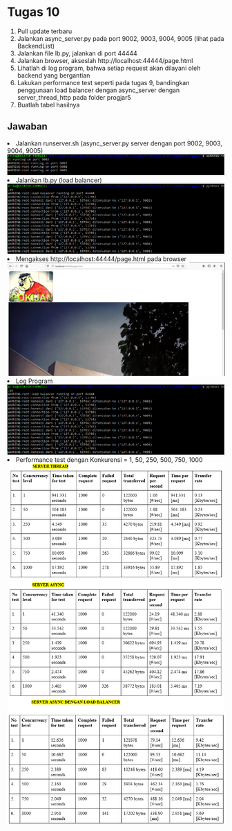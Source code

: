 # Tugas 10

1. Pull update terbaru
2. Jalankan async_server.py pada port 9002, 9003, 9004, 9005 (lihat pada BackendList)
3. Jalankan file lb.py, jalankan di port 44444
4. Jalankan browser, akseslah http://localhost:44444/page.html
5. Lihatlah di log program, bahwa setiap request akan dilayani oleh backend yang bergantian
6. Lakukan performance test seperti pada tugas 9, bandingkan penggunaan load balancer dengan async_server dengan server_thread_http pada folder progjar5
7. Buatlah tabel hasilnya

<h2>Jawaban</h2>

<li> Jalankan runserver.sh (async_server.py server dengan port 9002, 9003, 9004, 9005)</li>
<img src="https://github.com/atikakiki/PROGJAR_05111740000015/blob/master/tugas10/SS/jalan_runserver.PNG"></img>
<li> Jalankan lb.py (load balancer)</li>
<img src="https://github.com/atikakiki/PROGJAR_05111740000015/blob/master/tugas10/SS/jalan_lb.PNG"></img>
<li> Mengakses http://localhost:44444/page.html pada browser</li>
<img src="https://github.com/atikakiki/PROGJAR_05111740000015/blob/master/tugas10/SS/jalan_html.PNG"></img>
<li> Log Program </li>
<img src="https://github.com/atikakiki/PROGJAR_05111740000015/blob/master/tugas10/SS/jalan_lb.PNG"></img>
<li> Performance test dengan Konkurensi = 1, 50, 250, 500, 750, 1000</li>
<img src="https://github.com/atikakiki/PROGJAR_05111740000015/blob/master/tugas10/SS/server_thread_table.PNG"></img>
<img src="https://github.com/atikakiki/PROGJAR_05111740000015/blob/master/tugas10/SS/server_async_table.PNG"></img>
<img src="https://github.com/atikakiki/PROGJAR_05111740000015/blob/master/tugas10/SS/server_async_lb_table.PNG"></img>
